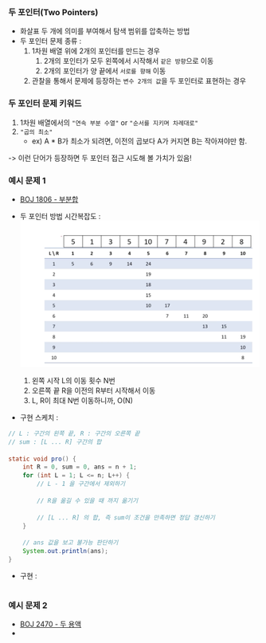 
<br/>

### 두 포인터(Two Pointers)
- 화살표 두 개에 의미를 부여해서 탐색 범위를 압축하는 방법
- 두 포인터 문제 종류 :
	1. 1차원 배열 위에 2개의 포인터를 만드는 경우
		1) 2개의 포인터가 모두 왼쪽에서 시작해서 `같은 방향`으로 이동
		2) 2개의 포인터가 양 끝에서 `서로를 향해` 이동
	2. 관찰을 통해서 문제에 등장하는 `변수 2개의 값`을 두 포인터로 표현하는 경우

### 두 포인터 문제 키워드
1. 1차원 배열에서의 `"연속 부분 수열"` or `"순서를 지키며 차례대로"`
2. `"곱의 최소"` 
	- ex) A * B가 최소가 되려면, 이전의 곱보다 A가 커지면 B는 작아져야만 함. 

-> 이런 단어가 등장하면 두 포인터 접근 시도해 볼 가치가 있음!

### 예시 문제 1
- [BOJ 1806 - 부분합](https://www.acmicpc.net/problem/1806)
- 두 포인터 방법 시간복잡도 :
	![](./attached_files/2.png)
	1. 왼쪽 시작 L의 이동 횟수 N번
	2. 오른쪽 끝 R을 이전의 R부터 시작해서 이동
	3. L, R이 최대 N번 이동하니까, O(N)

- 구현 스케치 : 
``` java
// L : 구간의 왼쪽 끝, R : 구간의 오른쪽 끝
// sum : [L ... R] 구간의 합

static void pro() {
	int R = 0, sum = 0, ans = n + 1;
	for (int L = 1; L <= n; L++) {
		// L - 1 을 구간에서 제외하기

		// R을 옮길 수 있을 때 까지 옮기기

		// [L ... R] 의 합, 즉 sum이 조건을 만족하면 정답 갱신하기
	}

	// ans 값을 보고 불가능 판단하기
	System.out.println(ans);
}

```

- 구현 : 
``` java

```

### 예시 문제 2
- [BOJ 2470 - 두 용액](https://www.acmicpc.net/problem/2470)
- 
